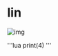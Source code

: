 # lin

![img](https://www.planttext.com/api/plantuml/img/XT3D2e904C3ni_iKmpo1TOaCeLiF4HrstL6NfbtP3qp4TqzBo4FGTVZFRs3E8KeVquE5DesNNGiN68LgAiVEbwWuKT4PUqTWgOXBbEyAeNOshb7VcaWe049I7wFY52Bv7OorOTvQrI3jrrgx7ng4E32LkEoJHfXTRSX6QPjbl3_aABBCEarm3Qtig5Jk2PjhddGn4BFh_rZ7_3PBSg5E8fk4c42SoUhv9oy0)


'''lua
print(4)
'''
